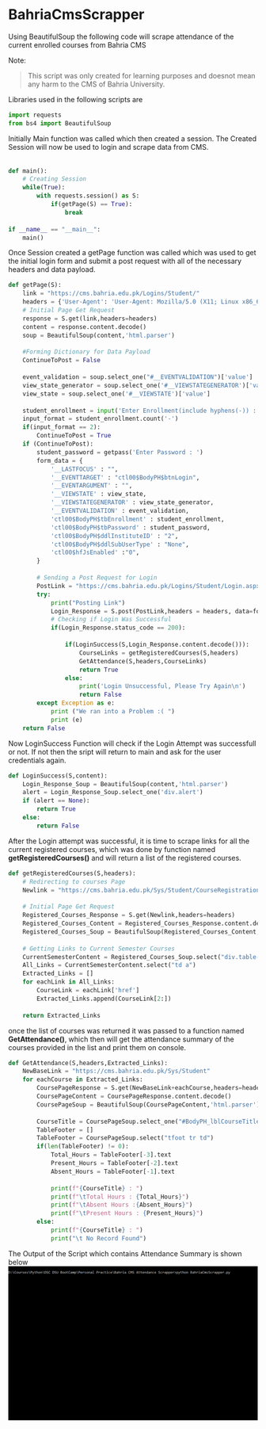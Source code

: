 # BahriaCmsScrapper
Using BeautifulSoup the following code will scrape attendance of the current enrolled courses from Bahria CMS

Note:
> This script was only created for learning purposes
> and doesnot mean any harm to the CMS of Bahria University.

Libraries used in the following scripts are
```python
import requests
from bs4 import BeautifulSoup
```
Initially Main function was called which then created a session.
The Created Session will now be used to login and scrape data from CMS.

```python

def main():
    # Creating Session
    while(True):
        with requests.session() as S:
            if(getPage(S) == True):
                break

if __name__ == "__main__":
    main()
```

Once Session created a getPage function was called which was used to get the initial login form
and submit a post request with all of the necessary headers and data payload.

```python
def getPage(S):    
    link = "https://cms.bahria.edu.pk/Logins/Student/"
    headers = {'User-Agent': 'User-Agent: Mozilla/5.0 (X11; Linux x86_64) AppleWebKit/537.36 (KHTML, like Gecko) Chrome/87.0.4280.66 Safari/537.36'}
    # Initial Page Get Request
    response = S.get(link,headers=headers)
    content = response.content.decode()
    soup = BeautifulSoup(content,'html.parser')
    
    #Forming Dictionary for Data Payload 
    ContinueToPost = False

    event_validation = soup.select_one("#__EVENTVALIDATION")['value']
    view_state_generator = soup.select_one('#__VIEWSTATEGENERATOR')['value']
    view_state = soup.select_one('#__VIEWSTATE')['value']

    student_enrollment = input('Enter Enrollment(include hyphens(-)) : ')
    input_format = student_enrollment.count('-')
    if(input_format == 2):
        ContinueToPost = True
    if (ContinueToPost):    
        student_password = getpass('Enter Password : ')
        form_data = {
            '__LASTFOCUS' : "",
            '__EVENTTARGET' : "ctl00$BodyPH$btnLogin",
            '__EVENTARGUMENT' : "",
            '__VIEWSTATE' : view_state,
            '__VIEWSTATEGENERATOR' : view_state_generator,
            '__EVENTVALIDATION' : event_validation,
            'ctl00$BodyPH$tbEnrollment' : student_enrollment,
            'ctl00$BodyPH$tbPassword' : student_password,
            'ctl00$BodyPH$ddlInstituteID' : "2",
            'ctl00$BodyPH$ddlSubUserType' : "None",
            'ctl00$hfJsEnabled' :"0",
        }

        # Sending a Post Request for Login
        PostLink = "https://cms.bahria.edu.pk/Logins/Student/Login.aspx"
        try:
            print("Posting Link")
            Login_Response = S.post(PostLink,headers = headers, data=form_data)
            # Checking if Login Was Successful
            if(Login_Response.status_code == 200):

                if(LoginSuccess(S,Login_Response.content.decode())):
                    CourseLinks = getRegisteredCourses(S,headers)
                    GetAttendance(S,headers,CourseLinks)
                    return True
                else:
                    print('Login Unsuccessful, Please Try Again\n')
                    return False
        except Exception as e:
            print ("We ran into a Problem :( ")
            print (e)
    return False
```
Now LoginSuccess Function will check if the Login Attempt was successfull or not.
If not then the sript will return to main and ask for the user credentials again.

```python
def LoginSuccess(S,content):
    Login_Response_Soup = BeautifulSoup(content,'html.parser')
    alert = Login_Response_Soup.select_one('div.alert')
    if (alert == None):
        return True
    else:
        return False
```
After the Login attempt was successful, it is time to scrape links for all the current registered courses,
which was done by function named **getRegisteredCourses()** and will return a list of the registered courses.

```python
def getRegisteredCourses(S,headers):
    # Redirecting to courses Page
    Newlink = "https://cms.bahria.edu.pk/Sys/Student/CourseRegistration/RegisteredCourses.aspx"

    # Initial Page Get Request
    Registered_Courses_Response = S.get(Newlink,headers=headers)
    Registered_Courses_Content = Registered_Courses_Response.content.decode()
    Registered_Courses_Soup = BeautifulSoup(Registered_Courses_Content,'html.parser')

    # Getting Links to Current Semester Courses
    CurrentSemesterContent = Registered_Courses_Soup.select("div.table-responsive table.table tbody")[0]
    All_Links = CurrentSemesterContent.select("td a")
    Extracted_Links = []
    for eachLink in All_Links:
        CourseLink = eachLink['href']
        Extracted_Links.append(CourseLink[2:])

    return Extracted_Links
```
once the list of courses was returned it was passed to a function named **GetAttendance()**,
which then will get the attendance summary of the courses provided in the list and print them on console.

```python
def GetAttendance(S,headers,Extracted_Links):
    NewBaseLink = "https://cms.bahria.edu.pk/Sys/Student"
    for eachCourse in Extracted_Links:
        CoursePageResponse = S.get(NewBaseLink+eachCourse,headers=headers)
        CoursePageContent = CoursePageResponse.content.decode()
        CoursePageSoup = BeautifulSoup(CoursePageContent,'html.parser')

        CourseTitle = CoursePageSoup.select_one("#BodyPH_lblCourseTitle").text
        TableFooter = []
        TableFooter = CoursePageSoup.select("tfoot tr td")
        if(len(TableFooter) != 0):
            Total_Hours = TableFooter[-3].text
            Present_Hours = TableFooter[-2].text
            Absent_Hours = TableFooter[-1].text

            print(f"{CourseTitle} : ")
            print(f"\tTotal Hours : {Total_Hours}")
            print(f"\tAbsent Hours :{Absent_Hours}")
            print(f"\tPresent Hours : {Present_Hours}")
        else:
            print(f"{CourseTitle} : ")
            print("\t No Record Found")
```

The Output of the Script which contains Attendance Summary is shown below
  ![Scrapped Attendance Summary](./CMS_Scrapper_Attendance.gif)